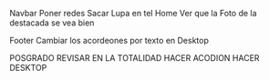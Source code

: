 Navbar
    Poner redes
    Sacar Lupa en tel
Home
    Ver que la Foto de la destacada se vea bien
    
Footer
    Cambiar los acordeones por texto en Desktop

POSGRADO
    REVISAR EN LA TOTALIDAD
    HACER ACODION
    HACER DESKTOP
